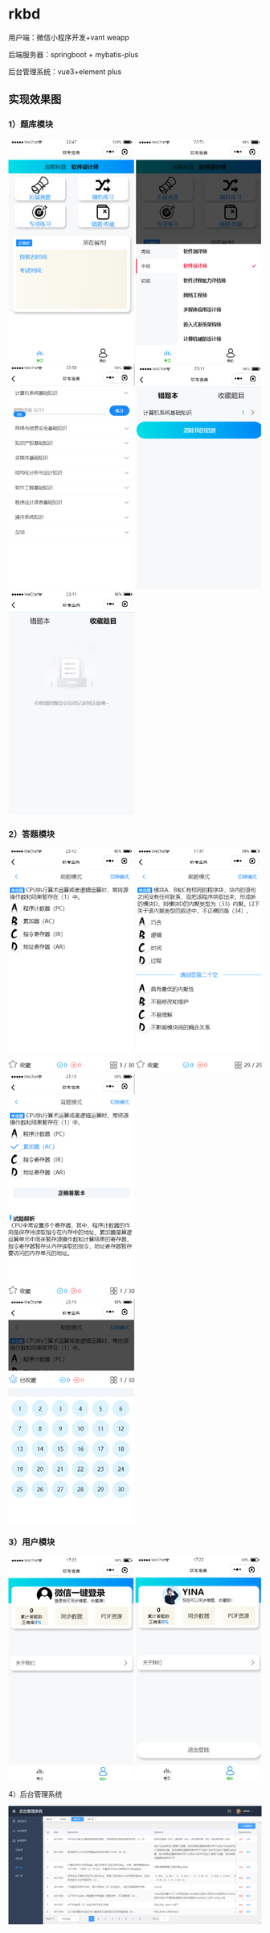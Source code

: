 # rkbd

用户端：微信小程序开发+vant weapp

后端服务器：springboot + mybatis-plus

后台管理系统：vue3+element plus



## 实现效果图

### 1）题库模块

<img src="https://github.com/YINA-6/rkbd/blob/master/photo/1.png" alt="image-1" style="zoom: 60%;" />
<img src="https://github.com/YINA-6/rkbd/blob/master/photo/2.png" alt="image-2" style="zoom:60%;" />
<img src="https://github.com/YINA-6/rkbd/blob/master/photo/3.png" alt="image-3" style="zoom:60%;" />
<img src="https://github.com/YINA-6/rkbd/blob/master/photo/4.png" alt="image-4" style="zoom:60%;" />
<img src="https://github.com/YINA-6/rkbd/blob/master/photo/5.png" alt="image-5" style="zoom:60%;" />



### 2）答题模块

<img src="https://github.com/YINA-6/rkbd/blob/master/photo/6.png" alt="image-6" style="zoom:60%;" />
<img src="https://github.com/YINA-6/rkbd/blob/master/photo/7.png" alt="image-7" style="zoom:60%;" />
<img src="https://github.com/YINA-6/rkbd/blob/master/photo/8.png" alt="image-8" style="zoom:60%;" />
<img src="https://github.com/YINA-6/rkbd/blob/master/photo/9.png" alt="image-9" style="zoom:60%;" />



### 3）用户模块

<img src="https://github.com/YINA-6/rkbd/blob/master/photo/10.png" alt="image-10" style="zoom:60%;" />
<img src="https://github.com/YINA-6/rkbd/blob/master/photo/11.png" alt="image-11" style="zoom:60%;" />



4）后台管理系统

<img src="https://github.com/YINA-6/rkbd/blob/master/photo/12.png" alt="image-12" style="zoom:60%;" />
